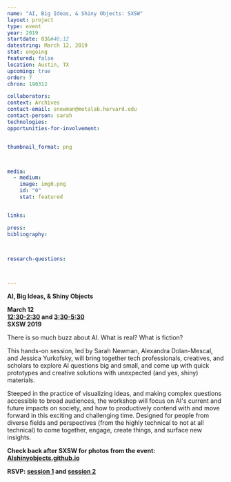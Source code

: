 ```yaml
---
name: "AI, Big Ideas, & Shiny Objects: SXSW"
layout: project
type: event
year: 2019
startdate: 03&#46;12
datestring: March 12, 2019
stat: ongoing
featured: false
location: Austin, TX
upcoming: true
order: 7
chron: 190312

collaborators:
context: Archives
contact-email: snewman@metalab.harvard.edu
contact-person: sarah
technologies: 
opportunities-for-involvement:


thumbnail_format: png



media:
  - medium:
    image: img0.png
    id: "0"
    stat: featured


links:

press:
bibliography:



research-questions:



---
```

**AI, Big Ideas, & Shiny Objects**

**March 12<br />
[12:30-2:30](https://schedule.sxsw.com/2019/events/PP81238) and [3:30-5:30](https://schedule.sxsw.com/2019/events/PP103157)<br />
SXSW 2019**


There is so much buzz about AI. What is real? What is fiction?

This hands-on session, led by Sarah Newman, Alexandra Dolan-Mescal, and Jessica Yurkofsky, will bring together tech professionals, creatives, and scholars to explore AI questions big and small, and come up with quick prototypes and creative solutions with unexpected (and yes, shiny) materials.

Steeped in the practice of visualizing ideas, and making complex questions accessible to broad audiences, the workshop will focus on AI's current and future impacts on society, and how to productively contend with and move forward in this exciting and challenging time. Designed for people from diverse fields and perspectives (from the highly technical to not at all technical) to come together, engage, create things, and surface new insights.

**Check back after SXSW for photos from the event:<br />
[AIshinyobjects.github.io](https://aishinyobjects.github.io/)**

**RSVP: [session 1](https://schedule.sxsw.com/2019/events/PP81238) and [session 2](https://schedule.sxsw.com/2019/events/PP103157)**

